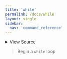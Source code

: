 ```yaml
---
title: 'while'
permalink: /docs/while
layout: single
sidebar:
  nav: 'command_reference'
---
```




<details>
  <summary>View Source</summary>

{% highlight sh %}

!fn --shellpen-private writeDSL writeln "while $*"
!fn --shellpen-private writeDSL writeln "do"
!fn --shellpen-private contexts push "done"
{% endhighlight %}

</details>



> Begin a `while` loop







